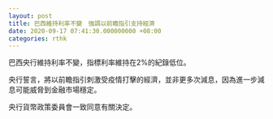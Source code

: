 ```yaml
---
layout: post
title: 巴西維持利率不變　強調以前瞻指引支持經濟
date: 2020-09-17 07:41:30.000000000 +08:00
categories: rthk
---
```


巴西央行維持利率不變，指標利率維持在2%的紀錄低位。

央行誓言，將以前瞻指引刺激受疫情打擊的經濟，並非更多次減息，因為進一步減息可能威脅到金融市場穩定。

央行貨幣政策委員會一致同意有關決定。
